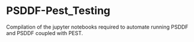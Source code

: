 # PSDDF-Pest_Testing
 Compilation of the jupyter notebooks required to automate running PSDDF and PSDDF coupled with PEST.
